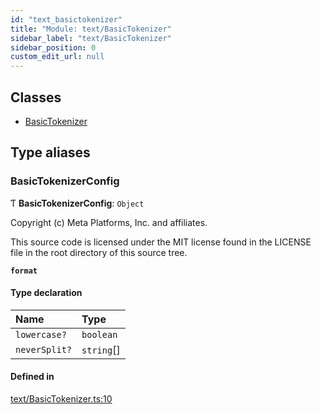 ```yaml
---
id: "text_basictokenizer"
title: "Module: text/BasicTokenizer"
sidebar_label: "text/BasicTokenizer"
sidebar_position: 0
custom_edit_url: null
---
```


## Classes

- [BasicTokenizer](../classes/text_basictokenizer.basictokenizer.md)

## Type aliases

### BasicTokenizerConfig

Ƭ **BasicTokenizerConfig**: `Object`

Copyright (c) Meta Platforms, Inc. and affiliates.

This source code is licensed under the MIT license found in the
LICENSE file in the root directory of this source tree.

**`format`**

#### Type declaration

| Name | Type |
| :------ | :------ |
| `lowercase?` | `boolean` |
| `neverSplit?` | `string`[] |

#### Defined in

[text/BasicTokenizer.ts:10](https://github.com/facebookresearch/playtorch/blob/b02551c/react-native-pytorch-core/src/text/BasicTokenizer.ts#L10)
